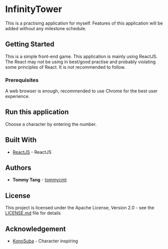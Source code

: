 # InfinityTower

This is a practising application for myself. Features of this application will be added without any milestone schedule.

## Getting Started

This is a simple front-end game.
This application is mainly using ReactJS.
The React may not be using in best/good practise and probably violating some principles of React.
It is not recommended to follow.

### Prerequisites

A web browser is enough, recommended to use Chrome for the best user experience.

## Run this application

Choose a character by entering the number.

## Built With

* [ReactJS](https://reactjs.org/) - ReactJS

## Authors

* **Tommy Tang** - [tommycmt](https://github.com/tommycmt)

## License

This project is licensed under the Apache License, Version 2.0 - see the [LICENSE.md](https://github.com/tommycmt/InfinityTower/blob/master/LICENSE) file for details


## Acknowledgement

* [KonoSuba](https://en.wikipedia.org/wiki/KonoSuba) - Character inspiring
